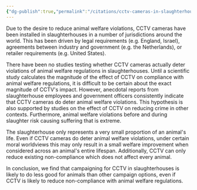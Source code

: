 ```yaml
---
{"dg-publish":true,"permalink":"/citations/cctv-cameras-in-slaughterhouses-modest-benefits-for-animal-welfare-animal-ask/","created":"2025-10-23T17:42:46.698+01:00","updated":"2025-10-23T17:42:46.698+01:00"}
---
```


Due to the desire to reduce animal welfare violations, CCTV cameras have been installed in slaughterhouses in a number of jurisdictions around the world. This has been driven by legal requirements (e.g. England, Israel), agreements between industry and government (e.g. the Netherlands), or retailer requirements (e.g. United States).

There have been no studies testing whether CCTV cameras actually deter violations of animal welfare regulations in slaughterhouses. Until a scientific study calculates the magnitude of the effect of CCTV on compliance with animal welfare regulations, it is difficult to be certain about the exact magnitude of CCTV's impact. However, anecdotal reports from slaughterhouse employees and government officers consistently indicate that CCTV cameras do deter animal welfare violations. This hypothesis is also supported by studies on the effect of CCTV on reducing crime in other contexts. Furthermore, animal welfare violations before and during slaughter risk causing suffering that is extreme.

The slaughterhouse only represents a very small proportion of an animal's life. Even if CCTV cameras do deter animal welfare violations, under certain moral worldviews this may only result in a small welfare improvement when considered across an animal's entire lifespan. Additionally, CCTV can only reduce existing non-compliance which does not affect every animal. 

In conclusion, we find that campaigning for CCTV in slaughterhouses is likely to do less good for animals than other campaign options, even if CCTV is likely to reduce non-compliance with animal welfare regulations.